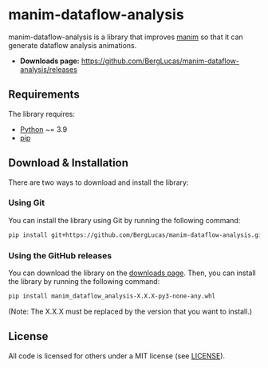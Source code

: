 # manim-dataflow-analysis

manim-dataflow-analysis is a library that improves [manim](https://www.manim.community/) so that it can generate dataflow analysis animations.

- **Downloads page:** https://github.com/BergLucas/manim-dataflow-analysis/releases

## Requirements

The library requires:

- [Python](https://www.python.org/) ~= 3.9
- [pip](https://pip.pypa.io/en/stable/)

## Download & Installation

There are two ways to download and install the library:

### Using Git

You can install the library using Git by running the following command:

```bash
pip install git+https://github.com/BergLucas/manim-dataflow-analysis.git
```

### Using the GitHub releases

You can download the library on the [downloads page](https://github.com/BergLucas/manim-dataflow-analysis/releases). Then, you can install the library by running the following command:

```bash
pip install manim_dataflow_analysis-X.X.X-py3-none-any.whl
```

(Note: The X.X.X must be replaced by the version that you want to install.)

## License

All code is licensed for others under a MIT license (see [LICENSE](https://github.com/BergLucas/manim-dataflow-analysis/blob/main/LICENSE)).
